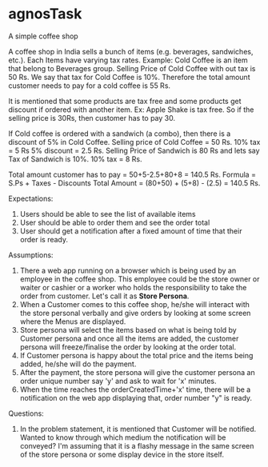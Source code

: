 # agnosTask
A simple coffee shop

A coffee shop in India sells a bunch of items (e.g. beverages, sandwiches, etc.).
Each Items have varying tax rates.
Example: Cold Coffee is an item that belong to Beverages group. Selling Price of Cold Coffee with out tax is 50 Rs.
We say that tax for Cold Coffee is 10%. Therefore the total amount customer needs to pay for a cold coffee is 55 Rs.

It is mentioned that some products are tax free and some products get discount if ordered with another item.
Ex: Apple Shake is tax free. So if the selling price is 30Rs, then customer has to pay 30.

If Cold coffee is ordered with a sandwich (a combo), then there is a discount of 5% in Cold Coffee. 
Selling price of Cold Coffee = 50 Rs.
10% tax = 5 Rs
5% discount = 2.5 Rs.
Selling Price of Sandwich is 80 Rs and lets say Tax of Sandwich is 10%.
10% tax = 8 Rs.

Total amount customer has to pay = 50+5-2.5+80+8 = 140.5 Rs.
Formula = S.Ps + Taxes - Discounts
Total Amount = (80+50) + (5+8) - (2.5) = 140.5 Rs.

Expectations:
1) Users should be able to see the list of available items
2) User should be able to order them and see the order total
3) User should get a notification after a fixed amount of time that their order is ready.

Assumptions:
1) There a web app running on a browser which is being used by an employee in the coffee shop. This employee could be the store owner or waiter or cashier or a worker who holds the responsibility to take the order from customer. Let's call it as **Store Persona**.
2) When a Customer comes to this coffee shop, he/she will interact with the store personal verbally and give orders by looking at some screen where the Menus are displayed.
3) Store persona will select the items based on what is being told by Customer persona and once all the items are added, the customer persona will freeze/finalise the order by looking at the order total.
4) If Customer persona is happy about the total price and the items being added, he/she will do the payment.
5) After the payment, the store persona will give the customer persona an order unique number say 'y' and ask to wait for 'x' minutes.
6) When the time reaches the orderCreatedTime+'x' time, there will be a notification on the web app displaying that, order number "y" is ready.

Questions:
1) In the problem statement, it is mentioned that Customer will be notified. Wanted to know through which medium the notification will be conveyed?
I'm assuming that it is a flashy message in the same screen of the store persona or some display device in the store itself.
